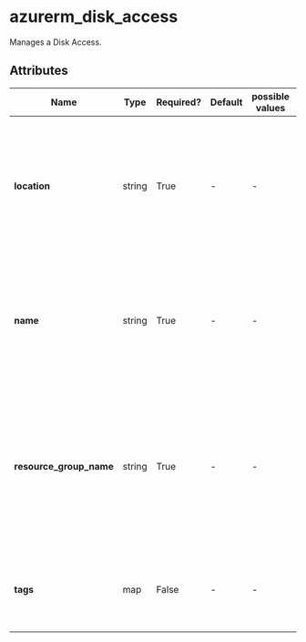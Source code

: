 # azurerm_disk_access

Manages a Disk Access.

## Attributes

| Name | Type | Required? | Default  | possible values | Description |
| ---- | ---- | --------- | -------- | ----------- | ----------- |
| **location** | string | True | -  |  -  | The Azure Region where the Disk Access should exist. Changing this forces a new Disk to be created. | 
| **name** | string | True | -  |  -  | The name which should be used for this Disk Access. Changing this forces a new Disk Access to be created. | 
| **resource_group_name** | string | True | -  |  -  | The name of the Resource Group where the Disk Access should exist. Changing this forces a new Disk Access to be created. | 
| **tags** | map | False | -  |  -  | A mapping of tags which should be assigned to the Disk Access. | 

